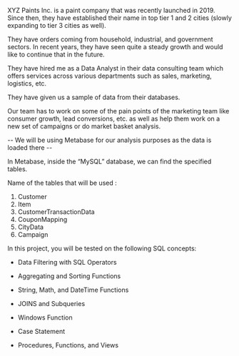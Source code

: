 XYZ Paints Inc. is a paint company that was recently launched in 2019. Since then, they have established their name in top tier 1 and 2 cities (slowly expanding to tier 3 cities as well).

They have orders coming from household, industrial, and government sectors. In recent years, they have seen quite a steady growth and would like to continue that in the future.

They have hired me as a Data Analyst in their data consulting team which offers services across various departments such as sales, marketing, logistics, etc.

They have given us a sample of data from their databases.

Our team has to work on some of the pain points of the marketing team like consumer growth, lead conversions, etc. as well as help them work on a new set of campaigns or do market basket analysis.

-- We will be using Metabase for our analysis purposes as the data is loaded there --

In Metabase, inside the “MySQL” database, we can find the specified tables.

Name of the tables that will be used :

1. Customer
2. Item
3. CustomerTransactionData
4. CouponMapping
5. CityData
6. Campaign
 
In this project, you will be tested on the following SQL concepts:

- Data Filtering with SQL Operators

- Aggregating and Sorting Functions

- String, Math, and DateTime Functions

- JOINS and Subqueries

- Windows Function

- Case Statement

- Procedures, Functions, and Views
